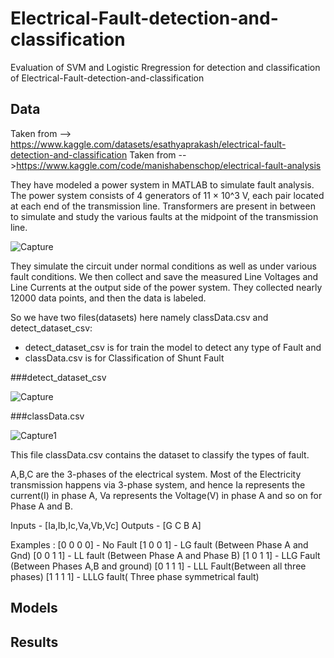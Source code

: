 # Electrical-Fault-detection-and-classification
Evaluation of SVM and Logistic Rregression for detection and classification of Electrical-Fault-detection-and-classification



## Data 
Taken from --> https://www.kaggle.com/datasets/esathyaprakash/electrical-fault-detection-and-classification
Taken from -->https://www.kaggle.com/code/manishabenschop/electrical-fault-analysis

They have modeled a power system in MATLAB to simulate fault analysis. The power system consists of 4 generators of 11 × 10^3 V, each pair located at each end of the transmission line. Transformers are present in between to simulate and study the various faults at the midpoint of the transmission line.

![Capture](https://github.com/keonij1/Electrical-Fault-detection-and-classification/assets/10182525/4cdf0eac-0fea-4a27-bf55-109bb3959367)

They simulate the circuit under normal conditions as well as under various fault conditions. We then collect and save the measured Line Voltages and Line Currents at the output side of the power system. They collected nearly 12000 data points, and then the data is labeled.


So we have two files(datasets) here namely classData.csv and detect_dataset_csv:
- detect_dataset_csv  is for train the model to detect any type of Fault and
- classData.csv  is for Classification of Shunt Fault



###detect_dataset_csv 

![Capture](https://github.com/keonij1/Electrical-Fault-detection-and-classification/assets/10182525/b2a9f5f0-0235-481e-b469-c88174812c7d)



###classData.csv

![Capture1](https://github.com/keonij1/Electrical-Fault-detection-and-classification/assets/10182525/bc351db9-96f1-4985-b066-aed3429b8d41)

This file classData.csv contains the dataset to classify the types of fault.

A,B,C are the 3-phases of the electrical system. Most of the Electricity transmission happens via 3-phase system,
and hence Ia represents the current(I) in phase A, Va represents the Voltage(V) in phase A and so on for Phase A and B.

Inputs - [Ia,Ib,Ic,Va,Vb,Vc]
Outputs - [G C B A]

Examples :
[0 0 0 0] - No Fault
[1 0 0 1] - LG fault (Between Phase A and Gnd)
[0 0 1 1] - LL fault (Between Phase A and Phase B)
[1 0 1 1] - LLG Fault (Between Phases A,B and ground)
[0 1 1 1] - LLL Fault(Between all three phases)
[1 1 1 1] - LLLG fault( Three phase symmetrical fault)

## Models

## Results
